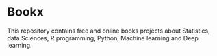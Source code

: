 # Bookx
This repository contains free and online books projects about Statistics, data Sciences, R programming, Python, Machine learning and Deep learning.
